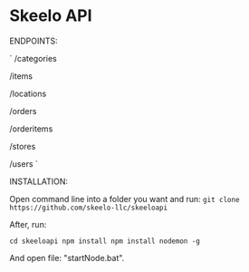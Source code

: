 # Skeelo API

ENDPOINTS:

`
/categories

/items

/locations

/orders

/orderitems

/stores

/users
`

INSTALLATION:

Open command line into a folder you want and run:
`
git clone https://github.com/skeelo-llc/skeeloapi
`

After, run:

`
cd skeeloapi
npm install
npm install nodemon -g
`

And open file: "startNode.bat".
